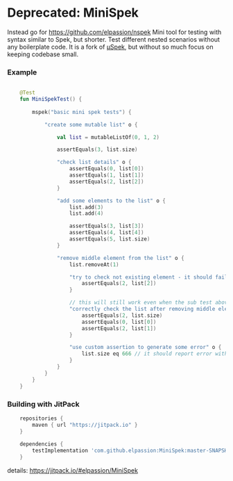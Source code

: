 # Deprecated: MiniSpek
Instead go for https://github.com/elpassion/nspek
Mini tool for testing with syntax similar to Spek, but shorter.
Test different nested scenarios without any boilerplate code.
It is a fork of [μSpek](https://github.com/langara/USpek),
but without so much focus on keeping codebase small.

### Example
```kotlin

    @Test
    fun MiniSpekTest() {
    
        mspek("basic mini spek tests") {

            "create some mutable list" o {

                val list = mutableListOf(0, 1, 2)

                assertEquals(3, list.size)

                "check list details" o {
                    assertEquals(0, list[0])
                    assertEquals(1, list[1])
                    assertEquals(2, list[2])
                }

                "add some elements to the list" o {
                    list.add(3)
                    list.add(4)

                    assertEquals(3, list[3])
                    assertEquals(4, list[4])
                    assertEquals(5, list.size)
                }

                "remove middle element from the list" o {
                    list.removeAt(1)

                    "try to check not existing element - it should fail" o {
                        assertEquals(2, list[2])
                    }

                    // this will still work even when the sub test above fails
                    "correctly check the list after removing middle element" o {
                        assertEquals(2, list.size)
                        assertEquals(0, list[0])
                        assertEquals(2, list[1])
                    }

                    "use custom assertion to generate some error" o {
                        list.size eq 666 // it should report error with correct line number
                    }
                }
            }
        }
    }

```

### Building with JitPack
```gradle
    repositories {
        maven { url "https://jitpack.io" }
    }
   
    dependencies {
        testImplementation 'com.github.elpassion:MiniSpek:master-SNAPSHOT'
    }
```

details: https://jitpack.io/#elpassion/MiniSpek

